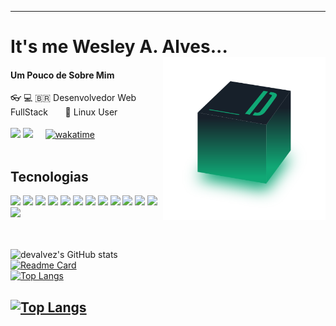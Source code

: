<!--
**devalvez/devalvez** is a ✨ _special_ ✨ repository because its `README.md` (this file) appears on your GitHub profile.

Here are some ideas to get you started:

- 🔭 I’m currently working on ...
- 🌱 I’m currently learning ...
- 👯 I’m looking to collaborate on ...
- 🤔 I’m looking for help with ...
- 💬 Ask me about ...
- 📫 How to reach me: ...
- 😄 Pronouns: ...
- ⚡ Fun fact: ...
-->

----------------------------------------------------------------------------

# It's me Wesley A. Alves... <img src="./devalvez-cube.svg" alt="devalvez-cube" align="right" width="260" height="260" />

#### Um Pouco de Sobre Mim ####
👓 💻 🇧🇷 Desenvolvedor Web FullStack &nbsp;&nbsp; &nbsp;&nbsp; 🐧 Linux User <br />
<br />
[<img src="https://img.shields.io/badge/twitter-%231DA1F2.svg?&style=for-the-badge&logo=twitter&logoColor=white" />](https://twitter.com/devalvez)
[<img src = "https://img.shields.io/badge/instagram-%23E4405F.svg?&style=for-the-badge&logo=instagram&logoColor=white">](https://www.instagram.com/devalvez/) &nbsp;&nbsp;&nbsp;
[![wakatime](https://wakatime.com/badge/user/57b18355-951e-4717-828c-85840f6d39e3.svg?style=for-the-badge)](https://wakatime.com/@devalvez)
<br /><br />
## Tecnologias
<p>
<img width="48px" src="https://upload.wikimedia.org/wikipedia/commons/thumb/0/08/EmacsIcon.svg/1024px-EmacsIcon.svg.png" />
<img width="48px" src="https://cdn.jsdelivr.net/gh/devicons/devicon/icons/vscode/vscode-original.svg" />
<img width="48px" src="https://cdn.jsdelivr.net/gh/devicons/devicon/icons/html5/html5-original.svg" />
<img width="48px" src="https://cdn.jsdelivr.net/gh/devicons/devicon/icons/css3/css3-original.svg" />
<img width="48px" src="https://cdn.jsdelivr.net/gh/devicons/devicon/icons/javascript/javascript-plain.svg" />
<img width="48px" src="https://cdn.jsdelivr.net/gh/devicons/devicon/icons/php/php-plain.svg" />
<img width="48px" src="https://cdn.jsdelivr.net/gh/devicons/devicon/icons/laravel/laravel-plain.svg" />
<img width="48px" src="https://cdn.jsdelivr.net/gh/devicons/devicon/icons/react/react-original.svg" />
<img width="48px" src="https://cdn.jsdelivr.net/gh/devicons/devicon/icons/nodejs/nodejs-original-wordmark.svg" />
<img width="48px" src="https://cdn.jsdelivr.net/gh/devicons/devicon/icons/typescript/typescript-original.svg" />
<img width="48px" src="https://cdn.jsdelivr.net/gh/devicons/devicon/icons/bootstrap/bootstrap-original.svg" />
<img width="48px" src="https://cdn.jsdelivr.net/gh/devicons/devicon/icons/mysql/mysql-original.svg" />
<img width="48px" src="https://cdn.jsdelivr.net/gh/devicons/devicon/icons/figma/figma-original.svg" />
 
 </p>

<br /><br />
![devalvez's GitHub stats](https://github-readme-stats.vercel.app/api?username=devalvez&show_icons=true&include_all_commits=true&count_private=true&theme=tokyonight&bg_color=transparent&rank_icon=github)
<br />
[![Readme Card](https://github-readme-stats.vercel.app/api/pin/?username=devalvez&repo=emacs-init)](https://github.com/devalvez/emacs-init)
<br />
[![Top Langs](https://github-readme-stats.vercel.app/api/top-langs/?username=devalvez&hide_title=true&hide_progress=true)](https://github.com/anuraghazra/github-readme-stats)

[![Top Langs](https://github-readme-stats.vercel.app/api/top-langs/?username=devalvez&langs_count=15&hide_title=true)](https://github.com/anuraghazra/github-readme-stats)
----------------------------------------------------------------------------------
